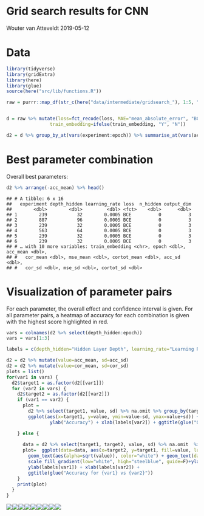 Grid search results for CNN
================
Wouter van Atteveldt
2019-05-12

# Data

``` r
library(tidyverse)
library(gridExtra)
library(here)
library(glue)
source(here("src/lib/functions.R"))

raw = purrr::map_df(str_c(here("data/intermediate/gridsearch_"), 1:5, ".csv"), read_csv)


d = raw %>% mutate(loss=fct_recode(loss, MAE="mean_absolute_error", "BCE"="binary_crossentropy", MSE="mean_squared_error"),
                train_embedding=ifelse(train_embedding, "Y", "N")) 

d2 = d %>% group_by_at(vars(experiment:epoch)) %>% summarise_at(vars(acc:cortot), list(mean=mean, sd=sd), na.rm=T) %>% ungroup()
```

# Best parameter combination

Overall best parameters:

``` r
d2 %>% arrange(-acc_mean) %>% head()
```

    ## # A tibble: 6 x 16
    ##   experiment depth_hidden learning_rate loss  n_hidden output_dim
    ##        <dbl>        <dbl>         <dbl> <fct>    <dbl>      <dbl>
    ## 1        239           32        0.0005 BCE          0          3
    ## 2        887           96        0.0005 BCE          0          3
    ## 3        239           32        0.0005 BCE          0          3
    ## 4        563           64        0.0005 BCE          0          3
    ## 5        239           32        0.0005 BCE          0          3
    ## 6        239           32        0.0005 BCE          0          3
    ## # … with 10 more variables: train_embedding <chr>, epoch <dbl>, acc_mean <dbl>,
    ## #   cor_mean <dbl>, mse_mean <dbl>, cortot_mean <dbl>, acc_sd <dbl>,
    ## #   cor_sd <dbl>, mse_sd <dbl>, cortot_sd <dbl>

# Visualization of parameter pairs

For each parameter, the overall effect and confidence interval is given.
For all parameter pairs, a heatmap of accuracy for each combination is
given with the highest score highlighted in red.

``` r
vars = colnames(d2 %>% select(depth_hidden:epoch))
vars = vars[1:3]

labels = c(depth_hidden="Hidden Layer Depth", learning_rate="Learning Rate", loss="Loss", n_hidden="# of Hidden Layers", output_dim="Output Dimensionality", train_embedding="Retrain Embedding Layer?", epoch="# Epochs")

d2 = d2 %>% mutate(value=acc_mean, sd=acc_sd)
d2 = d2 %>% mutate(value=cor_mean, sd=cor_sd)
plots = list()
for(var1 in vars) {
  d2$target1 = as.factor(d2[[var1]])
  for (var2 in vars) {
    d2$target2 = as.factor(d2[[var2]])
    if (var1 == var2) {
      plot = 
        d2 %>% select(target1, value, sd) %>% na.omit %>% group_by(target1) %>% summarize(value=max(value), sd=sd[which.max(value)]) %>% 
        ggplot(aes(x=target1, y=value, ymin=value-sd, ymax=value+sd)) + geom_point() + geom_errorbar() +
                ylab("Accuracy") + xlab(labels[var2]) + ggtitle(glue("Overall accuracy for {var2}"))

    } else {
      
      data = d2 %>% select(target1, target2, value, sd) %>% na.omit  %>% group_by(target1, target2) %>% summarize(value=max(value)) %>% arrange(-value)
      plot=  ggplot(data=data, aes(x=target2, y=target1, fill=value, label=str_replace(format(value, digits=2), "0\\.", "."))) + geom_tile() + 
        geom_text(aes(alpha=sqrt(value)), color="white") + geom_text(data=head(data,1), color="darkred", fontface = "bold") + 
        scale_fill_gradient(low="white", high="steelblue", guide=F)+ylab(var1)+xlab(var2) + guides(alpha=FALSE) + 
        ylab(labels[var1]) + xlab(labels[var2]) +
        ggtitle(glue("Accuracy for {var1} vs {var2}"))
    }
    print(plot)
  }
}
```

![](figures/cnn_gridsearch-1.png)<!-- -->![](figures/cnn_gridsearch-2.png)<!-- -->![](figures/cnn_gridsearch-3.png)<!-- -->![](figures/cnn_gridsearch-4.png)<!-- -->![](figures/cnn_gridsearch-5.png)<!-- -->![](figures/cnn_gridsearch-6.png)<!-- -->![](figures/cnn_gridsearch-7.png)<!-- -->![](figures/cnn_gridsearch-8.png)<!-- -->![](figures/cnn_gridsearch-9.png)<!-- -->
